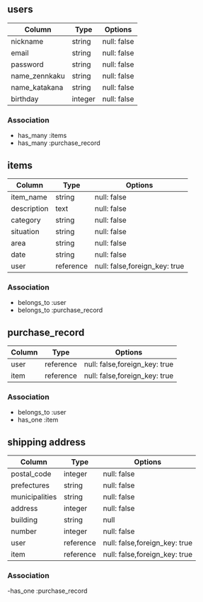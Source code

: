 ## users

|Column         |Type     |Options      |
|---------------|---------|-------------|
| nickname      | string  | null: false |
| email         | string  | null: false |
| password      | string  | null: false |
| name_zennkaku | string  | null: false |
| name_katakana | string  | null: false |
| birthday      | integer | null: false |
 

### Association
- has_many :items
- has_many :purchase_record

## items

|Column       |Type       |Options                        |
|-------------|-----------|-------------------------------|
| item_name   | string    | null: false                   |
| description | text      | null: false                   |
| category    | string    | null: false                   |
| situation   | string    | null: false                   |
| area        | string    | null: false                   |
| date        | string    | null: false                   |
| user        | reference | null: false,foreign_key: true |


### Association
- belongs_to :user
- belongs_to :purchase_record


## purchase_record

|Column|Type       |Options                        |
|------|-----------|-------------------------------|
| user | reference | null: false,foreign_key: true |
| item | reference | null: false,foreign_key: true |


### Association
- belongs_to :user
- has_one :item


## shipping address

|Column       |Type       |Options                        |
|----------------|-----------|-------------------------------|
| postal_code    | integer   | null: false                   |
| prefectures    | string    | null: false                   |
| municipalities | string    | null: false                   |
| address        | integer   | null: false                   |
| building       | string    | null                          |
| number         | integer   | null: false                   |
| user           | reference | null: false,foreign_key: true |
| item           | reference | null: false,foreign_key: true |


### Association
-has_one :purchase_record